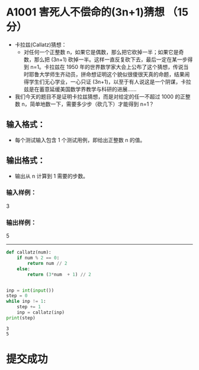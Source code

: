 
# A1001 害死人不偿命的(3n+1)猜想 （15 分）
- 卡拉兹(Callatz)猜想：
  - 对任何一个正整数 n，如果它是偶数，那么把它砍掉一半；如果它是奇数，那么把 (3n+1) 砍掉一半。这样一直反复砍下去，最后一定在某一步得到 n=1。卡拉兹在 1950 年的世界数学家大会上公布了这个猜想，传说当时耶鲁大学师生齐动员，拼命想证明这个貌似很傻很天真的命题，结果闹得学生们无心学业，一心只证 (3n+1)，以至于有人说这是一个阴谋，卡拉兹是在蓄意延缓美国数学界教学与科研的进展……
- 我们今天的题目不是证明卡拉兹猜想，而是对给定的任一不超过 1000 的正整数 n，简单地数一下，需要多少步（砍几下）才能得到 n=1？
## 输入格式：
- 每个测试输入包含 1 个测试用例，即给出正整数 n 的值。
## 输出格式：
- 输出从 n 计算到 1 需要的步数。

### 输入样例：

3

### 输出样例：

5

---


```python
def callatz(num):
    if num % 2 == 0:
        return num // 2
    else:
        return (3*num  + 1) // 2


inp = int(input())
step = 0
while inp != 1:
    step += 1
    inp = callatz(inp)
print(step)
```

    3
    5
    

# 提交成功
